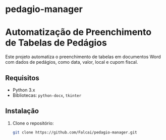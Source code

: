 # pedagio-manager

# Automatização de Preenchimento de Tabelas de Pedágios

Este projeto automatiza o preenchimento de tabelas em documentos Word com dados de pedágios, como data, valor, local e cupom fiscal.

## Requisitos
- Python 3.x
- Bibliotecas: `python-docx`, `tkinter`

## Instalação
1. Clone o repositório:
   ```bash
   git clone https://github.com/Falcai/pedagio-manager.git
